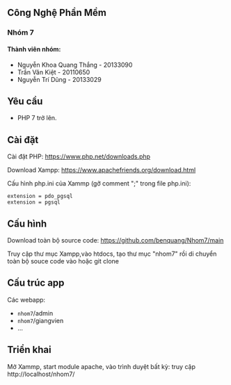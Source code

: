 ## Công Nghệ Phần Mềm
### Nhóm 7
#### Thành viên nhóm:
* Nguyễn Khoa Quang Thắng - 20133090
* Trần Văn Kiệt - 20110650
* Nguyễn Trí Dũng - 20133029
## Yêu cầu
- PHP 7 trở lên.

## Cài đặt
Cài đặt PHP: https://www.php.net/downloads.php

Download Xampp: https://www.apachefriends.org/download.html

Cấu hình php.ini của Xammp (gỡ comment ";" trong file php.ini):
```
extension = pdo_pgsql
extension = pgsql
```
## Cấu hình
Download toàn bộ source code: 
https://github.com/benquang/Nhom7/main

Truy cập thư mục Xampp,vào htdocs, tạo thư mục "nhom7" rồi di chuyển toàn bộ souce code vào hoặc git clone

## Cấu trúc app
Các webapp:
- `nhom7`/admin
- `nhom7`/giangvien
- ...

## Triển khai
Mở Xammp, start module apache, vào trình duyệt bất kỳ: truy cập http://localhost/nhom7/

